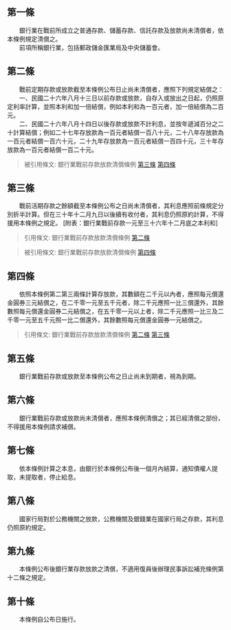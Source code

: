 第一條 
-------
　　銀行業在戰前所成立之普通存款、儲蓄存款、信託存款及放款尚未清償者，依本條例規定清償之。  
　　前項所稱銀行業，包括郵政儲金匯業局及中央儲蓄會。  


第二條 
-------
　　戰前定期存款或放款截至本條例公布日止尚未清償者，應照下列規定結償之：  
　　一、民國二十六年八月十三日以前存款或放款，自存入或放出之日起，仍照原定利率計算，並照本利和加一倍結償，例如本利和為一百元者，加一倍結償為二百元。  
　　二、民國二十六年八月十四日以後存款或放款不計利息，並按年遞減百分之二十計算結償；例如二十七年存放款為一百元者結償一百八十元，二十八年存放款為一百元者結償一百六十元，二十九年存放款為一百元者結償一百四十元，三十年存放款為一百元者結償一百二十元。  
> 被引用條文: 銀行業戰前存款放款清償條例 [第三條](../../財政金融/銀行/銀行業戰前存款放款清償條例.md#第三條-) [第四條](../../財政金融/銀行/銀行業戰前存款放款清償條例.md#第四條-)



第三條 
-------
　　戰前活期存款之餘額截至本條例公布之日尚未清償者，其利息應照前條規定分別折半計算。但在三十年十二月九日以後續有收付者，其利息仍照原約計算，不得援用本條例之規定。 [附表：銀行業戰前存款一元至三十六年十二月底之本利和]  
> 引用條文: 銀行業戰前存款放款清償條例 [第二條](../../財政金融/銀行/銀行業戰前存款放款清償條例.md#第二條-)

> 被引用條文: 銀行業戰前存款放款清償條例 [第四條](../../財政金融/銀行/銀行業戰前存款放款清償條例.md#第四條-)



第四條 
-------
　　依照本條例第二第三兩條計算存放款，其數額在二千元以內者，應照每元償還金圓券三元結償之，在二千零一元至五千元者，除二千元應照一比三償還外，其餘數照每元償還金圓券二元結償之，在五千零一元以上者，除二千元應照一比三及二千零一元至五千元照一比二償還外，其餘數照每元償還金圓券一元結償之。  
> 引用條文: 銀行業戰前存款放款清償條例 [第二條](../../財政金融/銀行/銀行業戰前存款放款清償條例.md#第二條-) [第三條](../../財政金融/銀行/銀行業戰前存款放款清償條例.md#第三條-)



第五條 
-------
　　銀行業戰前存款或放款至本條例公布之日止尚未到期者，視為到期。  


第六條 
-------
　　銀行業戰前存款或放款尚未清償者，應照本條例清償之；其已經清償之部份，不得援用本條例請求補償。  


第七條 
-------
　　依本條例計算之本息，由銀行於本條例公布後一個月內結算，通知債權人提取，未提取者，停止給息。  


第八條 
-------
　　國家行局對於公務機關之放款，公務機關及銀錢業在國家行局之存款，其利息仍照原約規定。  


第九條 
-------
　　本條例公布後銀行業存款放款之清償，不適用復員後辦理民事訴訟補充條例第十二條之規定。  


第十條 
-------
　　本條例自公布日施行。